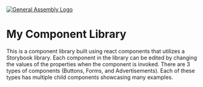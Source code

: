 [![General Assembly Logo](https://camo.githubusercontent.com/1a91b05b8f4d44b5bbfb83abac2b0996d8e26c92/687474703a2f2f692e696d6775722e636f6d2f6b6538555354712e706e67)](https://generalassemb.ly/education/web-development-immersive)

# My Component Library

This is a component library built using react components that utilizes a Storybook library. Each component in the library can be edited by changing the values of the properties when the component is invoked. There are 3 types of components (Buttons, Forms, and Advertisements). Each of these types has multiple child components showcasing many examples. 


